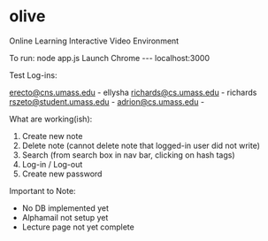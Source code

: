 olive
=====

Online Learning Interactive Video Environment

To run: node app.js
Launch Chrome --- localhost:3000

Test Log-ins:

erecto@cns.umass.edu - ellysha
richards@cs.umass.edu - richards
rszeto@student.umass.edu - 
adrion@cs.umass.edu - 

What are working(ish):

1. Create new note
2. Delete note (cannot delete note that logged-in user did not write)
3. Search (from search box in nav bar, clicking on hash tags)
4. Log-in / Log-out
5. Create new password

Important to Note:

- No DB implemented yet
- Alphamail not setup yet
- Lecture page not yet complete